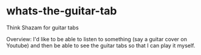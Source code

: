 # whats-the-guitar-tab
Think Shazam for guitar tabs

Overview:
I'd like to be able to listen to something (say a guitar cover on Youtube) and then be able to see the guitar tabs so that I can play it myself.  



